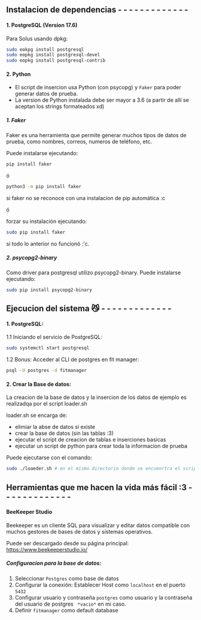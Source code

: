 ## Instalacion de dependencias - - - - - - - - - - - - -
#### 1. PostgreSQL (Version 17.6)
Para Solus usando dpkg: 
```sh 
sudo eokpg install postgresql
sudo eopkg install postgresql-devel
sudo eopkg install postgresql-contrib
```

#### 2. Python 
- El script de insercion usa Python (con psycopg) y `Faker` para poder generar datos de prueba. 
- La version de Python instalada debe ser mayor a 3.6 (a partir de allí se aceptan los strings formateados xd)

##### 1. Faker 
Faker es una herramienta que permite generar muchos tipos de datos de prueba, como nombres, correos, numeros de teléfono, etc. 

Puede instalarse ejecutando:
```sh
pip install faker
```
ó 
```sh
python3 -m pip install faker
```
si faker no se reconoce con una instalacion de pip automática :c

ó 

forzar su instalación ejecutando:

```sh
sudo pip install faker  
```
si todo lo anterior no funcionó :'c.

##### 2. psycopg2-binary
Como driver para postgresql utilizo psycopg2-binary.
Puede instalarse ejecutando: 
```sh
sudo pip install psycopg2-binary
```

## Ejecucion del sistema 😼 - - - - - - - - - - - - -

#### 1. PostgreSQL:
1.1 Iniciando el servicio de PostgreSQL: 
```sh
sudo systemctl start postgresql
```

1.2 Bonus: Acceder al CLI de postgres en fit manager:
```sh
psql -U postgres -d fitmanager
```

#### 2. Crear la Base de datos:
La creacion de la base de datos y la insercion de los datos de ejemplo es realizadqa por el script loader.sh

loader.sh se encarga de: 
- elimiar la abse de datos si existe
- crear la base de datos (sin las tablas :3) 
- ejecutar el script de creacion de tablas e inserciones basicas 
- ejecutar un script de python para crear toda la informacion de prueba

Puede ejecutarse con el comando:

```sh
sudo ./loaeder.sh # en el mismo directorio donde se encuenrtra el script
```






## Herramientas que me hacen la vida más fácil :3 - - - - - - - - - - - - -

#### BeeKeeper Studio
Beekeeper es un cliente SQL para visualizar y editar datos compatible con muchos gestores de bases de datos y sistemas operativos.

Puede ser descargado desde su página principal: https://www.beekeeperstudio.io/

##### Configuracion para la base de datos:
1. Seleccionar `Postgres` como base de datos
2. Configurar la conexión:
Establecer Host como `localhost` en el puerto `5432`
3. Configurar usuario y contraseña
`postgres` como usuario y la contraseña del usuario de postgres ` *vacio*` en mi caso.
4. Definir  `fitmanager` como default database  